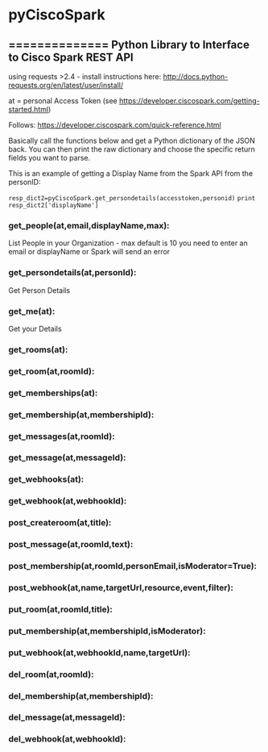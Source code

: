 # pyCiscoSpark
==============
Python Library to Interface to Cisco Spark REST API
---------------------------------------------------
using requests >2.4 - install instructions here:
http://docs.python-requests.org/en/latest/user/install/

at = personal Access Token (see https://developer.ciscospark.com/getting-started.html)

Follows: https://developer.ciscospark.com/quick-reference.html


Basically call the functions below and get a Python dictionary of the JSON back. You can then print the raw dictionary and choose the specific return fields you want to parse.

This is an example of getting a Display Name from the Spark API from the personID:

`resp_dict2=pyCiscoSpark.get_persondetails(accesstoken,personid)`
`print resp_dict2['displayName']`


### get_people(at,email,displayName,max):
List People in your Organization - max default is 10
you need to enter an email or displayName or Spark will send an error

### get_persondetails(at,personId):
Get Person Details

### get_me(at):
Get your Details

### get_rooms(at):

### get_room(at,roomId):

### get_memberships(at):

### get_membership(at,membershipId):

### get_messages(at,roomId):

### get_message(at,messageId):

### get_webhooks(at):

### get_webhook(at,webhookId):

### post_createroom(at,title):

### post_message(at,roomId,text):

### post_membership(at,roomId,personEmail,isModerator=True):

### post_webhook(at,name,targetUrl,resource,event,filter):

### put_room(at,roomId,title):

### put_membership(at,membershipId,isModerator):

### put_webhook(at,webhookId,name,targetUrl):

### del_room(at,roomId):

### del_membership(at,membershipId):

### del_message(at,messageId):


### del_webhook(at,webhookId):

